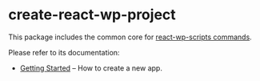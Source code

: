 # create-react-wp-project

This package includes the common core for [react-wp-scripts commands](https://github.com/humanmade/react-wp-scripts).

Please refer to its documentation:

* [Getting Started](https://github.com/humanmade/react-wp-scripts/blob/master/README.md#easy-setup) – How to create a new app.
